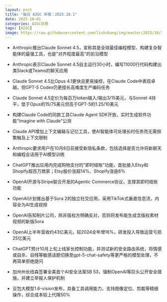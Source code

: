 ```yaml
---
layout: post
title: "每日 AIGC 早报：2025.10.1"
date: 2025-10-01
categories: AIGC日报
tags: [AIGC]
image: https://raw.githubusercontent.com/lishuhang/img/master/2025/10/1001-d.webp
---
```


- Anthropic推出Claude Sonnet 4.5，宣称其是全球最佳编程模型、构建复杂智能体的最强工具，也是"对齐程度最高"的前沿模型

- Anthropic表示Claude Sonnet 4.5自主运行30小时，编写11000行代码构建出类Slack或Teams的聊天应用

- Claude Sonnet 4.5比Opus 4.1更快且更易操控，在Claude Code中表现卓越，但GPT-5 Codex仍更擅长高难度生产编码任务

- Claude Sonnet 4.5定价为每百万token输入/输出3/15美元，与Sonnet 4持平，低于Opus的15/75美元但高于GPT-5的1.25/10美元

- 构建Claude Code的同款工具Claude Agent SDK开放，实时生成软件功能"Imagine with Claude"公测

- Claude API增加上下文编辑与记忆工具，使AI智能体可处理长时任务而无需频繁触及上下文限制

- Anthropic要求用户在10月8日前接受新隐私条款，包括选择是否允许将新聊天和编程会话用于AI模型训练

- ChatGPT推出应用内完成购物支付的"即时结账"功能，首批接入Etsy和Shopify超百万商家；Etsy股价涨超14%、Shopify涨逾6%

- OpenAI开源与Stripe联合开发的Agentic Commerce协议，支撑其即时结账功能

- OpenAI计划推出基于Sora 2的独立社交应用，采用TikTok式垂直信息流，内容全为AI生成视频

- OpenAI告知制片公司，除非版权方明确反对，否则将发布能生成含版权素材视频的新版Sora

- OpenAI上半年营收约43亿美元，较2024全年增16%，研发投入导致运营亏损25亿美元

- ChatGPT预计10月上旬上线家长控制功能，并测试新的安全路由系统，将情感或自杀、自残等敏感话题切换至gpt-5-chat-safety等更严格的模型处理，不再简单拒绝提问

- 加州州长纽森签署全美首个AI安全法案SB 53，强制OpenAI等巨头公开安全措施，并建立举报人保护机制

- 豆包大模型1.6-vision发布，具备工具调用能力，支持图像定位、剪裁等精细操作，综合成本较上代降50%